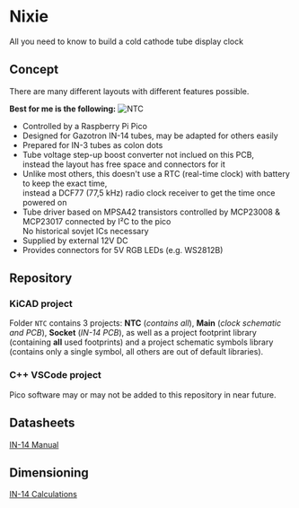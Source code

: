 # Nixie
All you need to know to build a cold cathode tube display clock

## Concept
There are many different layouts with different features possible.

**Best for me is the following:**
![NTC](https://github.com/user-attachments/assets/dcb12e0a-b194-440a-8b89-950e80abbbd8)
* Controlled by a Raspberry Pi Pico
* Designed for Gazotron IN-14 tubes, may be adapted for others easily
* Prepared for IN-3 tubes as colon dots
* Tube voltage step-up boost converter not inclued on this PCB,  
instead the layout has free space and connectors for it
* Unlike most others, this doesn't use a RTC (real-time clock) with battery to keep the exact time,  
instead a DCF77 (77,5 kHz) radio clock receiver to get the time once powered on
* Tube driver based on MPSA42 transistors controlled by MCP23008 & MCP23017 connected by I²C to the pico  
No historical sovjet ICs necessary
* Supplied by external 12V DC
* Provides connectors for 5V RGB LEDs (e.g. WS2812B)

## Repository
### KiCAD project
Folder `NTC` contains 3 projects:
**NTC** (*contains all*), **Main** (*clock schematic and PCB*), **Socket** (*IN-14 PCB*), as well as a project footprint library (containing **all** used footprints) and a project schematic symbols library (contains only a single symbol, all others are out of default libraries).

### C++ VSCode project
Pico software may or may not be added to this repository in near future.

## Datasheets
[IN-14 Manual](IN‐14-Manuals)

## Dimensioning
[IN-14 Calculations](IN‐14-Calculations)
